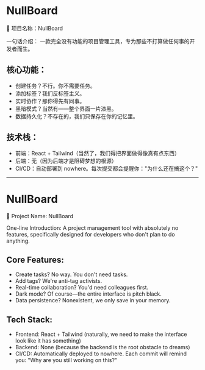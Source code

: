 # NullBoard

🧠 项目名称：NullBoard

一句话介绍：
一款完全没有功能的项目管理工具，专为那些不打算做任何事的开发者而生。

## 核心功能：
- 创建任务？不行。你不需要任务。
- 添加标签？我们反标签主义。
- 实时协作？那你得先有同事。
- 黑暗模式？当然有——整个界面一片漆黑。
- 数据持久化？不存在的，我们只保存在你的记忆里。

## 技术栈：
- 前端：React + Tailwind（当然了，我们得把界面做得像真有点东西）
- 后端：无（因为后端才是阻碍梦想的根源）
- CI/CD：自动部署到 nowhere。每次提交都会提醒你："为什么还在搞这个？"

---

# NullBoard

🧠 Project Name: NullBoard

One-line Introduction:
A project management tool with absolutely no features, specifically designed for developers who don't plan to do anything.

## Core Features:
- Create tasks? No way. You don't need tasks.
- Add tags? We're anti-tag activists.
- Real-time collaboration? You'd need colleagues first.
- Dark mode? Of course—the entire interface is pitch black.
- Data persistence? Nonexistent, we only save in your memory.

## Tech Stack:
- Frontend: React + Tailwind (naturally, we need to make the interface look like it has something)
- Backend: None (because the backend is the root obstacle to dreams)
- CI/CD: Automatically deployed to nowhere. Each commit will remind you: "Why are you still working on this?"
